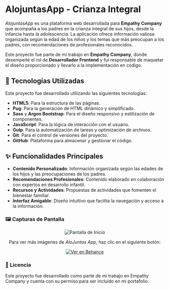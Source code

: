 # AlojuntasApp - Crianza Integral

_AlojuntasApp_ es una plataforma web desarrollada para **Empathy Company** que acompaña a los padres en la crianza integral de sus hijos, desde la infancia hasta la adolescencia. La aplicación ofrece información valiosa organizada según la edad de los niños y los temas que más preocupan a los padres, con recomendaciones de profesionales reconocidos.

Este proyecto fue parte de mi trabajo en **Empathy Company**, donde desempeñé el rol de **Desarrollador Frontend** y fui responsable de maquetar el diseño proporcionado y llevarlo a la implementación en código.

## 🚀 Tecnologías Utilizadas

Este proyecto fue desarrollado utilizando las siguientes tecnologías:

- **HTML5**: Para la estructura de las páginas.
- **Pug**: Para la generación de HTML dinámico y simplificado.
- **Sass** y **Argon Bootstrap**: Para el diseño responsivo y estilización de componentes.
- **JavaScript**: Para la lógica de interacción con el usuario.
- **Gulp**: Para la automatización de tareas y optimización de archivos.
- **Git**: Para el control de versiones del proyecto.
- **GitHub**: Plataforma para almacenar y gestionar el código.

## ✨ Funcionalidades Principales

- **Contenido Personalizado**: Información organizada según las edades de los hijos y las preocupaciones de los padres.
- **Recomendaciones Profesionales**: Contenido elaborado en colaboración con expertos en desarrollo infantil.
- **Recursos y Actividades**: Propuestas de actividades que fomenten el bienestar familiar.
- **Interfaz Amigable**: Diseño intuitivo que facilita la navegación y acceso a la información.

### 🖼️ Capturas de Pantalla

<div align="center">

![Pantalla de Inicio](https://i.imgur.com/WeFUxbd.png)

Para ver más imágenes de _AloJuntas App_, haz clic en el siguiente botón:

[![Ver en Behance](https://img.shields.io/badge/Ver%20en%20Behance-00A0FF?style=for-the-badge&logo=behance&logoColor=white)](https://www.behance.net/gallery/208539235/Web-AloJuntas-App)

</div>

### 📄 Licencia
Este proyecto fue desarrollado como parte de mi trabajo en Empathy Company y cuenta con su permiso para ser incluido en mi portafolio.
